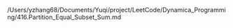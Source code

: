 /Users/yzhang68/Documents/Yuqi/project/LeetCode/Dynamica_Programming/416.Partition_Equal_Subset_Sum.md